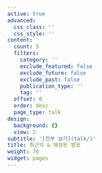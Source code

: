 ```yaml
---
active: true
advanced:
  css_class: ''
  css_style: ''
content:
  count: 5
  filters:
    category: ''
    exclude_featured: false
    exclude_future: false
    exclude_past: false
    publication_type: ''
    tag: ''
  offset: 0
  order: desc
  page_type: talk
design:
  background: {}
  view: 2
subtitle: '[전부 보기](talk/)'
title: 최근의 & 예정된 발표
weight: 70
widget: pages
---
```


